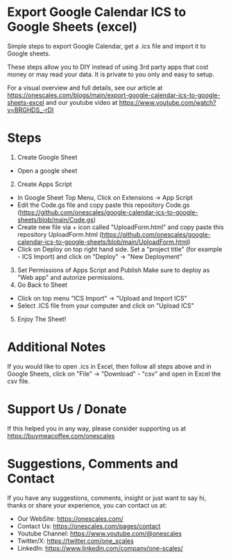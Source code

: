 # Export Google Calendar ICS to Google Sheets (excel)
Simple steps to export Google Calendar, get a .ics file and import it to Google sheets.

These steps allow you to DIY instead of using 3rd party apps that cost money or may read your data. It is private to you only and easy to setup.

For a visual overview and full details, see our article at https://onescales.com/blogs/main/export-google-calendar-ics-to-google-sheets-excel and our youtube video at https://www.youtube.com/watch?v=BRGHDS_-rDI

# Steps

1. Create Google Sheet
- Open a google sheet
2. Create Apps Script
- In Google Sheet Top Menu, Click on Extensions -> App Script
- Edit the Code.gs file and copy paste this repository Code.gs (https://github.com/onescales/google-calendar-ics-to-google-sheets/blob/main/Code.gs)
- Create new file via + icon called "UploadForm.html" and copy paste this repository UploadForm.html (https://github.com/onescales/google-calendar-ics-to-google-sheets/blob/main/UploadForm.html)
- Click on Deploy on top right hand side. Set a "project title" (for example - ICS Import) and click on "Deploy" -> "New Deployment"
3. Set Permissions of Apps Script and Publish
Make sure to deploy as "Web app" and autorize permissions.
4. Go Back to Sheet
- Click on top menu "ICS Import" -> "Upload and Import ICS"
- Select .ICS file from your computer and click on "Upload ICS"
5. Enjoy The Sheet!

# Additional Notes
If you would like to open .ics in Excel, then follow all steps above and in Google Sheets, click on "File" -> "Download" - "csv" and open in Excel the csv file.

# Support Us / Donate
If this helped you in any way, please consider supporting us at https://buymeacoffee.com/onescales

# Suggestions, Comments and Contact
If you have any suggestions, comments, insight or just want to say hi, thanks or share your experience, you can contact us at:
- Our WebSite: https://onescales.com/
- Contact Us: https://onescales.com/pages/contact
- Youtube Channel: https://www.youtube.com/@onescales
- Twitter/X: https://twitter.com/one_scales
- LinkedIn: https://www.linkedin.com/company/one-scales/




